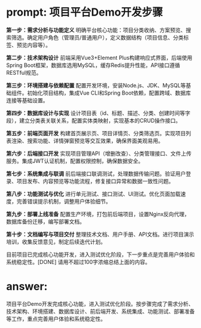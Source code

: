 # prompt: **项目平台Demo开发步骤**

**第一步：需求分析与功能定义**
明确平台核心功能：项目分类收纳、方案预览、搜索筛选。确定用户角色（管理员/普通用户），定义数据结构（项目信息、分类标签、预览内容等）。

**第二步：技术架构设计**
前端采用Vue3+Element Plus构建响应式界面，后端使用Spring Boot框架，数据库选用MySQL，缓存Redis提升性能，API接口遵循RESTful规范。

**第三步：环境搭建与依赖配置**
配置开发环境，安装Node.js、JDK、MySQL等基础组件。初始化项目结构，集成Vue CLI和Spring Boot依赖，配置跨域、数据库连接等基础设置。

**第四步：数据库设计与实现**
设计项目表（id、标题、描述、分类、创建时间等字段），建立分类表关联关系，配置实体类映射，实现基本的CRUD操作接口。

**第五步：前端页面开发**
构建首页展示页、项目详情页、分类筛选页。实现项目列表渲染、搜索功能、详情弹窗预览等交互效果，确保界面美观易用。

**第六步：后端接口开发**
实现项目管理API（增删改查）、分类管理接口、文件上传服务。集成JWT认证机制，配置权限控制，确保数据安全。

**第七步：系统集成与联调**
前后端接口联调测试，处理数据传输问题。验证用户登录、项目发布、内容预览等功能流程，修复接口异常和数据一致性问题。

**第八步：功能测试与优化**
进行单元测试、接口测试、UI测试。优化页面加载速度，完善错误提示机制，调整用户体验细节。

**第九步：部署上线准备**
配置生产环境，打包前后端项目，设置Nginx反向代理，数据库备份迁移，编写部署文档。

**第十步：文档编写与项目交付**
整理技术文档、用户手册、API文档。进行项目演示培训，收集反馈意见，制定后续迭代计划。

目前项目已完成核心功能开发，进入测试优化阶段，下一步重点是完善用户体验和系统稳定性。[DONE]
请用不超过100字浓缩总结上面的内容。
# answer: 
 项目平台Demo开发完成核心功能，进入测试优化阶段。按步骤完成了需求分析、技术架构、环境搭建、数据库设计、前后端开发、系统集成、功能测试、部署准备等工作，重点完善用户体验和系统稳定性。

